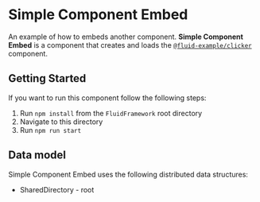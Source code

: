 # Simple Component Embed

An example of how to embeds another component. **Simple Component Embed** is a component that creates and loads
the [`@fluid-example/clicker`](../clicker/README.md) component.

## Getting Started

If you want to run this component follow the following steps:

1. Run `npm install` from the `FluidFramework` root directory
2. Navigate to this directory
3. Run `npm run start`

## Data model

Simple Component Embed uses the following distributed data structures:

- SharedDirectory - root
